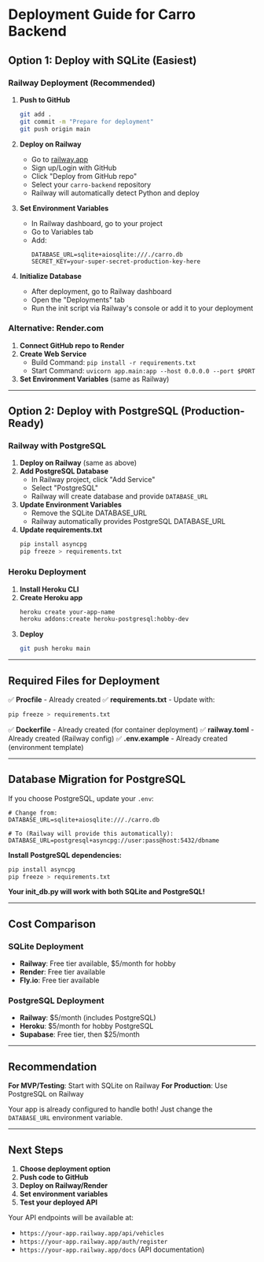 # Deployment Guide for Carro Backend

## Option 1: Deploy with SQLite (Easiest)

### Railway Deployment (Recommended)
1. **Push to GitHub**
   ```bash
   git add .
   git commit -m "Prepare for deployment"
   git push origin main
   ```

2. **Deploy on Railway**
   - Go to [railway.app](https://railway.app)
   - Sign up/Login with GitHub
   - Click "Deploy from GitHub repo"
   - Select your `carro-backend` repository
   - Railway will automatically detect Python and deploy

3. **Set Environment Variables**
   - In Railway dashboard, go to your project
   - Go to Variables tab
   - Add:
     ```
     DATABASE_URL=sqlite+aiosqlite:///./carro.db
     SECRET_KEY=your-super-secret-production-key-here
     ```

4. **Initialize Database**
   - After deployment, go to Railway dashboard
   - Open the "Deployments" tab
   - Run the init script via Railway's console or add it to your deployment

### Alternative: Render.com
1. **Connect GitHub repo to Render**
2. **Create Web Service**
   - Build Command: `pip install -r requirements.txt`
   - Start Command: `uvicorn app.main:app --host 0.0.0.0 --port $PORT`
3. **Set Environment Variables** (same as Railway)

---

## Option 2: Deploy with PostgreSQL (Production-Ready)

### Railway with PostgreSQL
1. **Deploy on Railway** (same as above)
2. **Add PostgreSQL Database**
   - In Railway project, click "Add Service"
   - Select "PostgreSQL"
   - Railway will create database and provide `DATABASE_URL`
3. **Update Environment Variables**
   - Remove the SQLite DATABASE_URL
   - Railway automatically provides PostgreSQL DATABASE_URL
4. **Update requirements.txt**
   ```bash
   pip install asyncpg
   pip freeze > requirements.txt
   ```

### Heroku Deployment
1. **Install Heroku CLI**
2. **Create Heroku app**
   ```bash
   heroku create your-app-name
   heroku addons:create heroku-postgresql:hobby-dev
   ```
3. **Deploy**
   ```bash
   git push heroku main
   ```

---

## Required Files for Deployment

✅ **Procfile** - Already created
✅ **requirements.txt** - Update with:
```bash
pip freeze > requirements.txt
```

✅ **Dockerfile** - Already created (for container deployment)
✅ **railway.toml** - Already created (Railway config)
✅ **.env.example** - Already created (environment template)

---

## Database Migration for PostgreSQL

If you choose PostgreSQL, update your `.env`:

```env
# Change from:
DATABASE_URL=sqlite+aiosqlite:///./carro.db

# To (Railway will provide this automatically):
DATABASE_URL=postgresql+asyncpg://user:pass@host:5432/dbname
```

**Install PostgreSQL dependencies:**
```bash
pip install asyncpg
pip freeze > requirements.txt
```

**Your init_db.py will work with both SQLite and PostgreSQL!**

---

## Cost Comparison

### SQLite Deployment
- **Railway**: Free tier available, $5/month for hobby
- **Render**: Free tier available
- **Fly.io**: Free tier available

### PostgreSQL Deployment  
- **Railway**: $5/month (includes PostgreSQL)
- **Heroku**: $5/month for hobby PostgreSQL
- **Supabase**: Free tier, then $25/month

---

## Recommendation

**For MVP/Testing**: Start with SQLite on Railway
**For Production**: Use PostgreSQL on Railway

Your app is already configured to handle both! Just change the `DATABASE_URL` environment variable.

---

## Next Steps

1. **Choose deployment option**
2. **Push code to GitHub**
3. **Deploy on Railway/Render**
4. **Set environment variables**
5. **Test your deployed API**

Your API endpoints will be available at:
- `https://your-app.railway.app/api/vehicles`
- `https://your-app.railway.app/auth/register`
- `https://your-app.railway.app/docs` (API documentation)
